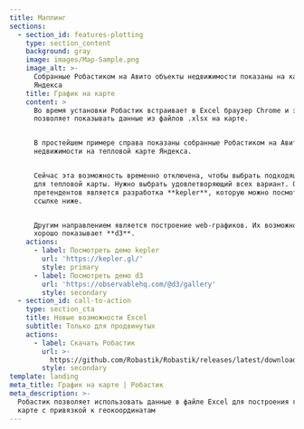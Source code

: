 ```yaml
---
title: Маппинг
sections:
  - section_id: features-plotting
    type: section_content
    background: gray
    image: images/Map-Sample.png
    image_alt: >-
      Собранные Робастиком на Авито объекты недвижимости показаны на карте
      Яндекса
    title: График на карте
    content: >
      Во время установки Робастик встраивает в Excel браузер Chrome и это
      позволяет показывать данные из файлов .xlsx на карте.


      В простейшем примере справа показаны собранные Робастиком на Авито объекты
      недвижимости на тепловой карте Яндекса.


      Сейчас эта возможность временно отключена, чтобы выбрать подходящий дизайн
      для тепловой карты. Нужно выбрать удовлетворяющий всех вариант. Одним из
      претендентов является разработка **kepler**, которую можно посмотреть по
      ссылке ниже.


      Другим направлением является построение web-графиков. Их возможности
      хорошо показывает **d3**.
    actions:
      - label: Посмотреть демо kepler
        url: 'https://kepler.gl/'
        style: primary
      - label: Посмотреть демо d3
        url: 'https://observablehq.com/@d3/gallery'
        style: secondary
  - section_id: call-to-action
    type: section_cta
    title: Новые возможности Excel
    subtitle: Только для продвинутых
    actions:
      - label: Скачать Робастик
        url: >-
          https://github.com/Robastik/Robastik/releases/latest/download/Robastik.zip
        style: secondary
template: landing
meta_title: График на карте | Робастик
meta_description: >-
  Робастик позволяет использовать данные в файле Excel для построения графика на
  карте с привязкой к геокоординатам
---
```

